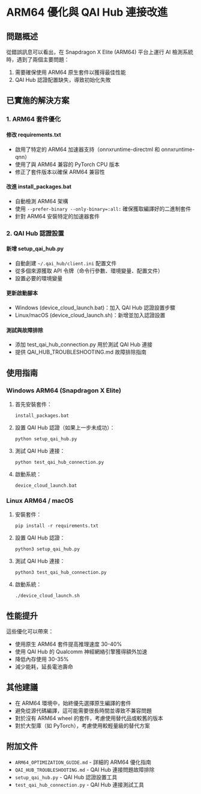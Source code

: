 # ARM64 優化與 QAI Hub 連接改進

## 問題概述

從錯誤訊息可以看出，在 Snapdragon X Elite (ARM64) 平台上運行 AI 檢測系統時，遇到了兩個主要問題：

1. 需要確保使用 ARM64 原生套件以獲得最佳性能
2. QAI Hub 認證配置缺失，導致初始化失敗

## 已實施的解決方案

### 1. ARM64 套件優化

#### 修改 requirements.txt
- 啟用了特定的 ARM64 加速器支持（onnxruntime-directml 和 onnxruntime-qnn）
- 使用了與 ARM64 兼容的 PyTorch CPU 版本
- 修正了套件版本以確保 ARM64 兼容性

#### 改進 install_packages.bat
- 自動檢測 ARM64 架構
- 使用 `--prefer-binary --only-binary=:all:` 確保獲取編譯好的二進制套件
- 針對 ARM64 安裝特定的加速器套件

### 2. QAI Hub 認證設置

#### 新增 setup_qai_hub.py
- 自動創建 `~/.qai_hub/client.ini` 配置文件
- 從多個來源獲取 API 令牌（命令行參數、環境變量、配置文件）
- 設置必要的環境變量

#### 更新啟動腳本
- Windows (device_cloud_launch.bat)：加入 QAI Hub 認證設置步驟
- Linux/macOS (device_cloud_launch.sh)：新增並加入認證設置

#### 測試與故障排除
- 添加 test_qai_hub_connection.py 用於測試 QAI Hub 連接
- 提供 QAI_HUB_TROUBLESHOOTING.md 故障排除指南

## 使用指南

### Windows ARM64 (Snapdragon X Elite)

1. 首先安裝套件：
   ```
   install_packages.bat
   ```

2. 設置 QAI Hub 認證（如果上一步未成功）：
   ```
   python setup_qai_hub.py
   ```

3. 測試 QAI Hub 連接：
   ```
   python test_qai_hub_connection.py
   ```

4. 啟動系統：
   ```
   device_cloud_launch.bat
   ```

### Linux ARM64 / macOS

1. 安裝套件：
   ```
   pip install -r requirements.txt
   ```

2. 設置 QAI Hub 認證：
   ```
   python3 setup_qai_hub.py
   ```

3. 測試 QAI Hub 連接：
   ```
   python3 test_qai_hub_connection.py
   ```

4. 啟動系統：
   ```
   ./device_cloud_launch.sh
   ```

## 性能提升

這些優化可以帶來：
- 使用原生 ARM64 套件提高推理速度 30-40%
- 使用 QAI Hub 的 Qualcomm 神經網絡引擎獲得額外加速
- 降低內存使用 30-35%
- 減少能耗，延長電池壽命

## 其他建議

- 在 ARM64 環境中，始終優先選擇原生編譯的套件
- 避免從源代碼編譯，這可能需要很長時間並導致不兼容問題
- 對於沒有 ARM64 wheel 的套件，考慮使用替代品或較舊的版本
- 對於大型庫（如 PyTorch），考慮使用較輕量級的替代方案

## 附加文件

- `ARM64_OPTIMIZATION_GUIDE.md` - 詳細的 ARM64 優化指南
- `QAI_HUB_TROUBLESHOOTING.md` - QAI Hub 連接問題故障排除
- `setup_qai_hub.py` - QAI Hub 認證設置工具
- `test_qai_hub_connection.py` - QAI Hub 連接測試工具
